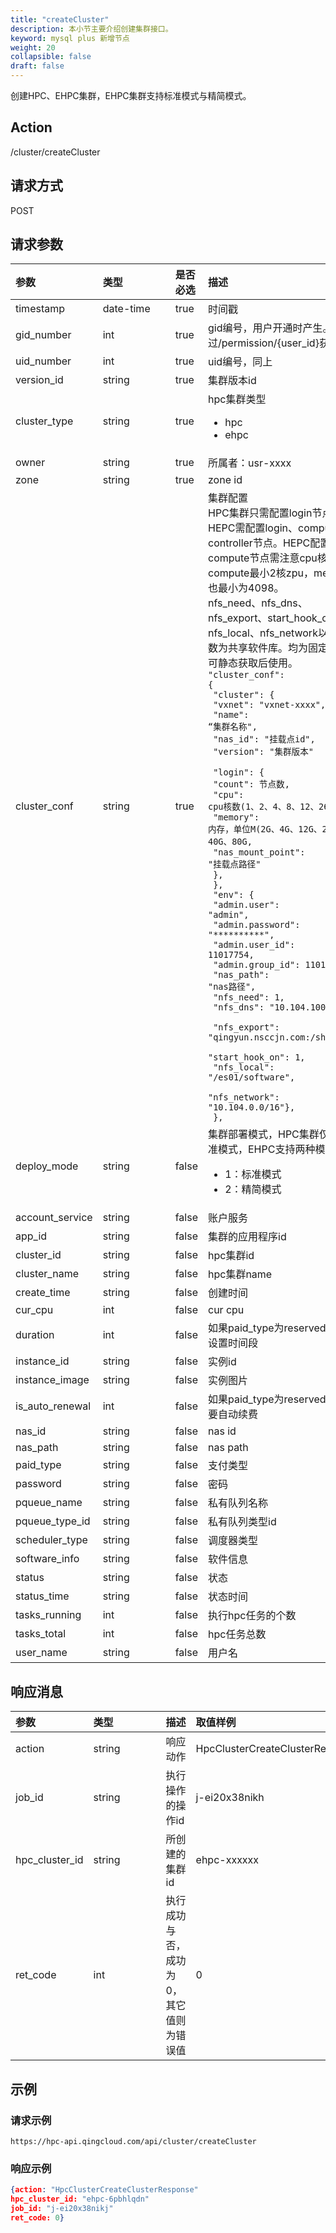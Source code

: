 ```yaml
---
title: "createCluster"
description: 本小节主要介绍创建集群接口。 
keyword: mysql plus 新增节点
weight: 20
collapsible: false
draft: false
---
```


创建HPC、EHPC集群，EHPC集群支持标准模式与精简模式。

## Action

/cluster/createCluster

## 请求方式

POST

## 请求参数

| <span style="display:inline-block;width:100px">参数</span> | <span style="display:inline-block;width:100px">类型</span> | 是否必选 | 描述                                                         |
| :--------------------------------------------------------- | :--------------------------------------------------------- | :------- | :----------------------------------------------------------- |
| timestamp                                                  | date-time                                                  | true     | 时间戳                                                       |
| gid_number                                                 | int                                                        | true     | gid编号，用户开通时产生。通过/permission/{user_id}获取       |
| uid_number                                                 | int                                                        | true     | uid编号，同上                                                |
| version_id                                                 | string                                                     | true     | 集群版本id                                                   |
| cluster_type                                               | string                                                     | true     | hpc集群类型<ul><li>hpc</li><li>ehpc</li></ul>                |
| owner                                                      | string                                                     | true     | 所属者：usr-xxxx                                             |
| zone                                                       | string                                                     | true     | zone id                                                      |
| cluster_conf                                               | string                                                     | true     | 集群配置<br />HPC集群只需配置login节点，HEPC需配置login、compute、controller节点。HEPC配置compute节点需注意cpu核数，compute最小2核zpu，memory也最小为4098。<br />nfs_need、nfs_dns、nfs_export、start_hook_on、nfs_local、nfs_network以上参数为共享软件库。均为固定值，可静态获取后使用。<br /><code>"cluster_conf": { <br />             "cluster": { <br />               "vxnet": "vxnet-xxxx", <br />               "name": “集群名称", <br />               "nas_id": "挂载点id",<br /> "version": "集群版本" <br />               "login": { <br />                 "count": 节点数,<br />                  "cpu": cpu核数(1、2、4、8、12、26),<br />                  "memory": 内存，单位M(2G、4G、12G、26G、40G、80G, <br />                 "nas_mount_point": "挂载点路径"<br />                }, <br />             }, <br />             "env": { <br />               "admin.user": "admin", <br />               "admin.password": "**********", <br />               "admin.user_id": 11017754,<br />                "admin.group_id": 11017754, <br />               "nas_path": "nas路径", <br />               "nfs_need": 1, <br />               "nfs_dns": "10.104.100.99", <br />               "nfs_export": "qingyun.nsccjn.com:/shanhe", <br />               "start_hook_on": 1,<br />                "nfs_local": "/es01/software", <br />               "nfs_network": "10.104.0.0/16"}, <br />             },</code> |
| deploy_mode                                                | string                                                     | false    | 集群部署模式，HPC集群仅有标准模式，EHPC支持两种模式<ul><li>1：标准模式</li><li>2：精简模式</li></ul> |
| account_service                                            | string                                                     | false    | 账户服务                                                     |
| app_id                                                     | string                                                     | false    | 集群的应用程序id                                             |
| cluster_id                                                 | string                                                     | false    | hpc集群id                                                    |
| cluster_name                                               | string                                                     | false    | hpc集群name                                                  |
| create_time                                                | string                                                     | false    | 创建时间                                                     |
| cur_cpu                                                    | int                                                        | false    | cur cpu                                                      |
| duration                                                   | int                                                        | false    | 如果paid_type为reserved，则需设置时间段                      |
| instance_id                                                | string                                                     | false    | 实例id                                                       |
| instance_image                                             | string                                                     | false    | 实例图片                                                     |
| is_auto_renewal                                            | int                                                        | false    | 如果paid_type为reserved，则需要自动续费                      |
| nas_id                                                     | string                                                     | false    | nas id                                                       |
| nas_path                                                   | string                                                     | false    | nas path                                                     |
| paid_type                                                  | string                                                     | false    | 支付类型                                                     |
| password                                                   | string                                                     | false    | 密码                                                         |
| pqueue_name                                                | string                                                     | false    | 私有队列名称                                                 |
| pqueue_type_id                                             | string                                                     | false    | 私有队列类型id                                               |
| scheduler_type                                             | string                                                     | false    | 调度器类型                                                   |
| software_info                                              | string                                                     | false    | 软件信息                                                     |
| status                                                     | string                                                     | false    | 状态                                                         |
| status_time                                                | string                                                     | false    | 状态时间                                                     |
| tasks_running                                              | int                                                        | false    | 执行hpc任务的个数                                            |
| tasks_total                                                | int                                                        | false    | hpc任务总数                                                  |
| user_name                                                  | string                                                     | false    | 用户名                                                       |

## 响应消息

| <span style="display:inline-block;width:100px">参数</span> | <span style="display:inline-block;width:100px">类型</span> | 描述                                    | 取值样例                       |
| :--------------------------------------------------------- | :--------------------------------------------------------- | --------------------------------------- | :----------------------------- |
| action                                                     | string                                                     | 响应动作                                | HpcClusterCreateClusterResonse |
| job_id                                                     | string                                                     | 执行操作的操作id                        | j-ei20x38nikh                  |
| hpc_cluster_id                                             | string                                                     | 所创建的集群id                          | ehpc-xxxxxx                    |
| ret_code                                                   | int                                                        | 执行成功与否，成功为0，其它值则为错误值 | 0                              |

## 示例

### 请求示例

```url
https://hpc-api.qingcloud.com/api/cluster/createCluster
```

### 响应示例

```json
{action: "HpcClusterCreateClusterResponse"
hpc_cluster_id: "ehpc-6pbhlqdn"
job_id: "j-ei20x38nikj"
ret_code: 0}
```
